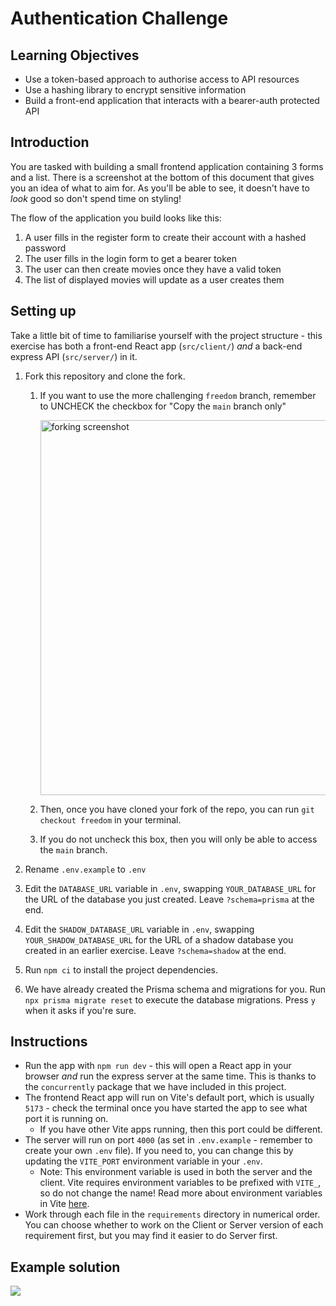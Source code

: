 # Authentication Challenge

## Learning Objectives

- Use a token-based approach to authorise access to API resources
- Use a hashing library to encrypt sensitive information
- Build a front-end application that interacts with a bearer-auth protected API

## Introduction

You are tasked with building a small frontend application containing 3 forms and a list. There is a screenshot at the
bottom of this document that gives you an idea of what to aim for. As you'll be able to see, it doesn't have to _look_
good so don't spend time on styling!

The flow of the application you build looks like this:

1. A user fills in the register form to create their account with a hashed password
2. The user fills in the login form to get a bearer token
3. The user can then create movies once they have a valid token
4. The list of displayed movies will update as a user creates them

## Setting up

Take a little bit of time to familiarise yourself with the project structure - this exercise has both a front-end React
app (`src/client/`) _and_ a back-end express API (`src/server/`) in it.

1. Fork this repository and clone the fork.

   1. If you want to use the more challenging `freedom` branch, remember to UNCHECK the checkbox for "Copy the
      `main` branch only"

      <img src="./assets/forking_screenshot.png" alt="forking screenshot" width=600></img>

   2. Then, once you have cloned your fork of the repo, you can run `git checkout freedom` in your terminal.
   3. If you do not uncheck this box, then you will only be able to access the `main` branch.

2. Rename `.env.example` to `.env`
3. Edit the `DATABASE_URL` variable in `.env`, swapping `YOUR_DATABASE_URL` for the URL of the database you just
   created. Leave `?schema=prisma` at the end.
4. Edit the `SHADOW_DATABASE_URL` variable in `.env`, swapping `YOUR_SHADOW_DATABASE_URL` for the URL of a shadow
   database you created in an earlier exercise. Leave `?schema=shadow` at the end.
5. Run `npm ci` to install the project dependencies.
6. We have already created the Prisma schema and migrations for you. Run `npx prisma migrate reset` to execute the
   database migrations. Press `y` when it asks if you're sure.

## Instructions

- Run the app with `npm run dev` - this will open a React app in your browser _and_ run the express server at the
  same time. This is thanks to the `concurrently` package that we have included in this project.
- The frontend React app will run on Vite's default port, which is usually `5173` - check the terminal once you have
  started the app to see what port it is running on.
  - If you have other Vite apps running, then this port could be different.
- The server will run on port `4000` (as set in `.env.example` - remember to create your own `.env` file). If you need
  to, you can change this by updating the `VITE_PORT` environment variable in your `.env`.
  - Note: This environment variable is used in both the server and the client. Vite requires environment variables
    to be prefixed with `VITE_`, so do not change the name! Read more about environment variables in Vite
    [here](https://vitejs.dev/guide/env-and-mode.html#env-files).
- Work through each file in the `requirements` directory in numerical order. You can choose whether to work on the
  Client or Server version of each requirement first, but you may find it easier to do Server first.

## Example solution

![](./assets/example_solution.png)
